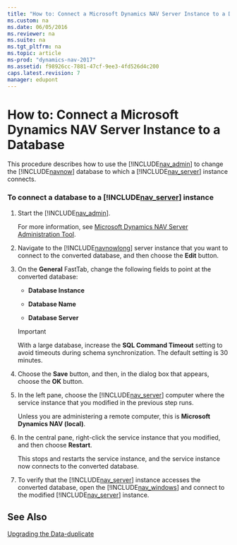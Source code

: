 ```yaml
---
title: "How to: Connect a Microsoft Dynamics NAV Server Instance to a Database"
ms.custom: na
ms.date: 06/05/2016
ms.reviewer: na
ms.suite: na
ms.tgt_pltfrm: na
ms.topic: article
ms-prod: "dynamics-nav-2017"
ms.assetid: f98926cc-7881-47cf-9ee3-4fd526d4c200
caps.latest.revision: 7
manager: edupont
---
```

# How to: Connect a Microsoft Dynamics NAV Server Instance to a Database
This procedure describes how to use the [!INCLUDE[nav_admin](includes/nav_admin_md.md)] to change the [!INCLUDE[navnow](includes/navnow_md.md)] database to which a [!INCLUDE[nav_server](includes/nav_server_md.md)] instance connects.  
  
### To connect a database to a [!INCLUDE[nav_server](includes/nav_server_md.md)] instance  
  
1.  Start the [!INCLUDE[nav_admin](includes/nav_admin_md.md)].  
  
     For more information, see [Microsoft Dynamics NAV Server Administration Tool](Microsoft-Dynamics-NAV-Server-Administration-Tool.md).  
  
2.  Navigate to the [!INCLUDE[navnowlong](includes/navnowlong_md.md)] server instance that you want to connect to the converted database, and then choose the **Edit** button.  
  
3.  On the **General** FastTab, change the following fields to point at the converted database:  
  
    -   **Database Instance**  
  
    -   **Database Name**  
  
    -   **Database Server**  
  
    > [!IMPORTANT]  
    >  With a large database, increase the **SQL Command Timeout** setting to avoid timeouts during schema synchronization. The default setting is 30 minutes.  
  
4.  Choose the **Save** button, and then, in the dialog box that appears, choose the **OK** button.  
  
5.  In the left pane, choose the [!INCLUDE[nav_server](includes/nav_server_md.md)] computer where the service instance that you modified in the previous step runs.  
  
     Unless you are administering a remote computer, this is **Microsoft Dynamics NAV \(local\)**.  
  
6.  In the central pane, right\-click the service instance that you modified, and then choose **Restart**.  
  
     This stops and restarts the service instance, and the service instance now connects to the converted database.  
  
7.  To verify that the [!INCLUDE[nav_server](includes/nav_server_md.md)] instance accesses the converted database, open the [!INCLUDE[nav_windows](includes/nav_windows_md.md)] and connect to the modified [!INCLUDE[nav_server](includes/nav_server_md.md)] instance.  
  
## See Also  
 [Upgrading the Data\-duplicate](../Topic/Upgrading%20the%20Data-duplicate.md)